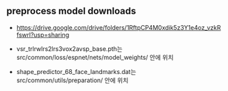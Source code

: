 ## preprocess model downloads

* https://drive.google.com/drive/folders/1RftpCP4M0xdik5z3Y1e4oz_vzkRfswrl?usp=sharing

* vsr_trlrwlrs2lrs3vox2avsp_base.pth는 src/common/loss/espnet/nets/model_weights/ 안에 위치
* shape_predictor_68_face_landmarks.dat는 src/common/utils/preparation/ 안에 위치
